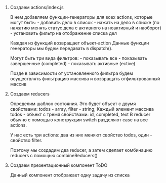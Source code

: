 1. Создаем actions/index.js 

    В нем добавляем функции-генераторы для всех actions, которые могут быть: 
        - добавить дело в список
        - нажать на дело в списке (по нажатию менять статус дела с активного на неактивный и наоборот)
        - установить фильтр на отображение списка дел
    
    Каждая из функций возвращает объект-action
    Данные функции генераторы мы будем передавать в dispatch().

    Могут быть три вида фильтров:
        - показывать все
        - показывать завершенные (completed)
        - показывать активные (ective)

    Позде в зависимости от установленного фильтра будем осуществлять фильтрацию массива и возвращать отфильтрованный массив

2. Создаем reducers

    Определим шаблон состояния. Это будет объект с двумя свойствами: todos - array, filter - string;
    Каждый элемент массива todos - объект с тремя свойствами: id, completed, text
    В reducer обычно с помощью конструкции switch разделяют case на все actions.

    У нас есть три actions: два из них меняют свойство todos, один - свойство filter.

    Поэтому мы создадим два reducer, а затем сделает комбинацию reducers с помощью combineReducers()

3. Создаем презентационный компонент ToDO 

    Данный компонент отображает одну задачу из списка





